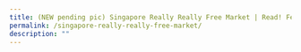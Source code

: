 ```yaml
---
title: (NEW pending pic) Singapore Really Really Free Market | Read! Fest 23
permalink: /singapore-really-really-free-market/
description: ""
---
```

